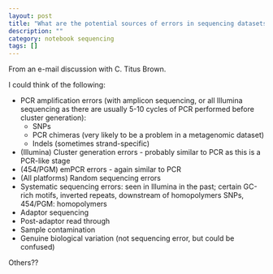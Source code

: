 ```yaml
---
layout: post
title: "What are the potential sources of errors in sequencing datasets?"
description: ""
category: notebook sequencing
tags: []
---
```



From an e-mail discussion with C. Titus Brown.

I could think of the following:

* PCR amplification errors (with amplicon sequencing, or all Illumina sequencing as there are usually 5-10 cycles of PCR performed before cluster generation):
  * SNPs
  * PCR chimeras (very likely to be a problem in a metagenomic dataset)
  * Indels (sometimes strand-specific)
* (Illumina) Cluster generation errors - probably similar to PCR as this is a PCR-like stage
* (454/PGM) emPCR errors - again similar to PCR
* (All platforms) Random sequencing errors
* Systematic sequencing errors: seen in Illumina in the past; certain GC-rich motifs, inverted repeats, downstream of homopolymers SNPs, 454/PGM: homopolymers
* Adaptor sequencing
* Post-adaptor read through
* Sample contamination
* Genuine biological variation (not sequencing error, but could be confused)

Others??

